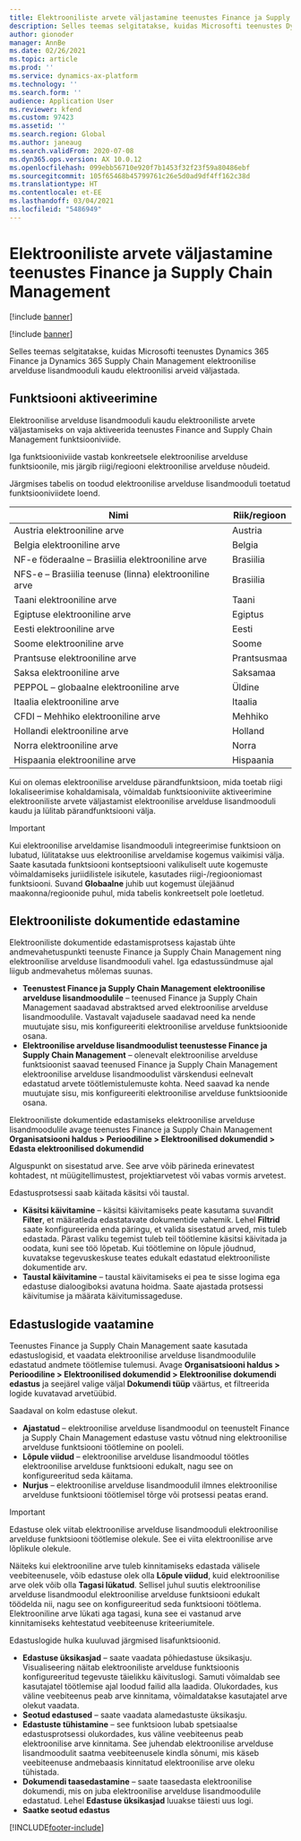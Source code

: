 ```yaml
---
title: Elektrooniliste arvete väljastamine teenustes Finance ja Supply Chain Management
description: Selles teemas selgitatakse, kuidas Microsofti teenustes Dynamics 365 Finance ja Dynamics 365 Supply Chain Management elektroonilise arvelduse lisandmooduli kaudu elektroonilisi arveid väljastada.
author: gionoder
manager: AnnBe
ms.date: 02/26/2021
ms.topic: article
ms.prod: ''
ms.service: dynamics-ax-platform
ms.technology: ''
ms.search.form: ''
audience: Application User
ms.reviewer: kfend
ms.custom: 97423
ms.assetid: ''
ms.search.region: Global
ms.author: janeaug
ms.search.validFrom: 2020-07-08
ms.dyn365.ops.version: AX 10.0.12
ms.openlocfilehash: 099ebb56710e920f7b1453f32f23f59a80486ebf
ms.sourcegitcommit: 105f65468b45799761c26e5d0ad9df4ff162c38d
ms.translationtype: HT
ms.contentlocale: et-EE
ms.lasthandoff: 03/04/2021
ms.locfileid: "5486949"
---
```

# <a name="issue-electronic-invoices-in-finance-and-supply-chain-management"></a>Elektrooniliste arvete väljastamine teenustes Finance ja Supply Chain Management

[!include [banner](../includes/banner.md)]

[!include [banner](../includes/preview-banner.md)]

Selles teemas selgitatakse, kuidas Microsofti teenustes Dynamics 365 Finance ja Dynamics 365 Supply Chain Management elektroonilise arvelduse lisandmooduli kaudu elektroonilisi arveid väljastada.


## <a name="feature-activation"></a>Funktsiooni aktiveerimine

Elektroonilise arvelduse lisandmooduli kaudu elektrooniliste arvete väljastamiseks on vaja aktiveerida teenustes Finance and Supply Chain Management funktsiooniviide.

Iga funktsiooniviide vastab konkreetsele elektroonilise arvelduse funktsioonile, mis järgib riigi/regiooni elektroonilise arvelduse nõudeid.

Järgmises tabelis on toodud elektroonilise arvelduse lisandmooduli toetatud funktsiooniviidete loend.

| Nimi                                              | Riik/regioon |
|---------------------------------------------------|----------------|
|Austria elektrooniline arve                        |Austria         |
|Belgia elektrooniline arve                         |Belgia         |
|NF-e föderaalne – Brasiilia elektrooniline arve       |Brasiilia          |
|NFS-e – Brasiilia teenuse (linna) elektrooniline arve|Brasiilia          |
|Taani elektrooniline arve                          |Taani         |
|Egiptuse elektrooniline arve                        |Egiptus           |
|Eesti elektrooniline arve                        |Eesti         |
|Soome elektrooniline arve                         |Soome         |
|Prantsuse elektrooniline arve                          |Prantsusmaa          |
|Saksa elektrooniline arve                          |Saksamaa         |
|PEPPOL – globaalne elektrooniline arve                 |Üldine          |
|Itaalia elektrooniline arve                         |Itaalia           |
|CFDI – Mehhiko elektrooniline arve                  |Mehhiko          |
|Hollandi elektrooniline arve                           |Holland     |
|Norra elektrooniline arve                       |Norra          |
|Hispaania elektrooniline arve                         |Hispaania           |

Kui on olemas elektroonilise arvelduse pärandfunktsioon, mida toetab riigi lokaliseerimise kohaldamisala, võimaldab funktsiooniviite aktiveerimine elektrooniliste arvete väljastamist elektroonilise arvelduse lisandmooduli kaudu ja lülitab pärandfunktsiooni välja.

> [!IMPORTANT]
> Kui elektroonilise arveldamise lisandmooduli integreerimise funktsioon on lubatud, lülitatakse uus elektroonilise arveldamise kogemus vaikimisi välja. Saate kasutada funktsiooni kontseptsiooni valikuliselt uute kogemuste võimaldamiseks juriidilistele isikutele, kasutades riigi-/regiooniomast funktsiooni. Suvand **Globaalne** juhib uut kogemust ülejäänud maakonna/regioonide puhul, mida tabelis konkreetselt pole loetletud.

## <a name="submit-electronic-documents"></a>Elektrooniliste dokumentide edastamine

Elektrooniliste dokumentide edastamisprotsess kajastab ühte andmevahetuspunkti teenuste Finance ja Supply Chain Management ning elektroonilise arvelduse lisandmooduli vahel. Iga edastussündmuse ajal liigub andmevahetus mõlemas suunas.

- **Teenustest Finance ja Supply Chain Management elektroonilise arvelduse lisandmoodulile** – teenused Finance ja Supply Chain Management saadavad abstraktsed arved elektroonilise arvelduse lisandmoodulile. Vastavalt vajadusele saadavad need ka nende muutujate sisu, mis konfigureeriti elektroonilise arvelduse funktsioonide osana.
- **Elektroonilise arvelduse lisandmoodulist teenustesse Finance ja Supply Chain Management** – olenevalt elektroonilise arvelduse funktsioonist saavad teenused Finance ja Supply Chain Management elektroonilise arvelduse lisandmoodulist värskendusi eelnevalt edastatud arvete töötlemistulemuste kohta. Need saavad ka nende muutujate sisu, mis konfigureeriti elektroonilise arvelduse funktsioonide osana.

Elektrooniliste dokumentide edastamiseks elektroonilise arvelduse lisandmoodulile avage teenustes Finance ja Supply Chain Management **Organisatsiooni haldus &gt; Perioodiline &gt; Elektroonilised dokumendid &gt; Edasta elektroonilised dokumendid**

Alguspunkt on sisestatud arve. See arve võib pärineda erinevatest kohtadest, nt müügitellimustest, projektiarvetest või vabas vormis arvetest.

Edastusprotsessi saab käitada käsitsi või taustal.

- **Käsitsi käivitamine** – käsitsi käivitamiseks peate kasutama suvandit **Filter**, et määratleda edastatavate dokumentide vahemik. Lehel **Filtrid** saate konfigureerida enda päringu, et valida sisestatud arved, mis tuleb edastada. Pärast valiku tegemist tuleb teil töötlemine käsitsi käivitada ja oodata, kuni see töö lõpetab. Kui töötlemine on lõpule jõudnud, kuvatakse tegevuskeskuse teates edukalt edastatud elektrooniliste dokumentide arv.
- **Taustal käivitamine** – taustal käivitamiseks ei pea te sisse logima ega edastuse dialoogiboksi avatuna hoidma. Saate ajastada protsessi käivitumise ja määrata käivitumissageduse.

## <a name="view-the-submission-logs"></a>Edastuslogide vaatamine

Teenustes Finance ja Supply Chain Management saate kasutada edastuslogisid, et vaadata elektroonilise arvelduse lisandmoodulile edastatud andmete töötlemise tulemusi. Avage **Organisatsiooni haldus &gt; Perioodiline &gt; Elektroonilised dokumendid &gt; Elektroonilise dokumendi edastus** ja seejärel valige väljal **Dokumendi tüüp** väärtus, et filtreerida logide kuvatavad arvetüübid.

Saadaval on kolm edastuse olekut.

- **Ajastatud** – elektroonilise arvelduse lisandmoodul on teenustelt Finance ja Supply Chain Management edastuse vastu võtnud ning elektroonilise arvelduse funktsiooni töötlemine on pooleli.
- **Lõpule viidud** – elektroonilise arvelduse lisandmoodul töötles elektroonilise arvelduse funktsiooni edukalt, nagu see on konfigureeritud seda käitama.
- **Nurjus** – elektroonilise arvelduse lisandmoodulil ilmnes elektroonilise arvelduse funktsiooni töötlemisel tõrge või protsessi peatas erand.

> [!IMPORTANT]
> Edastuse olek viitab elektroonilise arvelduse lisandmooduli elektroonilise arvelduse funktsiooni töötlemise olekule. See ei viita elektroonilise arve lõplikule olekule.
>
> Näiteks kui elektrooniline arve tuleb kinnitamiseks edastada välisele veebiteenusele, võib edastuse olek olla **Lõpule viidud**, kuid elektroonilise arve olek võib olla **Tagasi lükatud**. Sellisel juhul suutis elektroonilise arvelduse lisandmoodul elektroonilise arvelduse funktsiooni edukalt töödelda nii, nagu see on konfigureeritud seda funktsiooni töötlema. Elektrooniline arve lükati aga tagasi, kuna see ei vastanud arve kinnitamiseks kehtestatud veebiteenuse kriteeriumitele.

Edastuslogide hulka kuuluvad järgmised lisafunktsioonid.

- **Edastuse üksikasjad** – saate vaadata põhiedastuse üksikasju. Visualiseering näitab elektrooniliste arvelduse funktsioonis konfigureeritud tegevuste täielikku käivituslogi. Samuti võimaldab see kasutajatel töötlemise ajal loodud failid alla laadida. Olukordades, kus väline veebiteenus peab arve kinnitama, võimaldatakse kasutajatel arve olekut vaadata.
- **Seotud edastused** – saate vaadata alamedastuste üksikasju.
- **Edastuste tühistamine** – see funktsioon lubab spetsiaalse edastusprotsessi olukordades, kus väline veebiteenus peab elektroonilise arve kinnitama. See juhendab elektroonilise arvelduse lisandmoodulit saatma veebiteenusele kindla sõnumi, mis käseb veebiteenuse andmebaasis kinnitatud elektroonilise arve oleku tühistada.
- **Dokumendi taasedastamine** – saate taasedasta elektroonilise dokumendi, mis on juba elektroonilise arvelduse lisandmoodulile edastatud. Lehel **Edastuse üksikasjad** luuakse täiesti uus logi.
- **Saatke seotud edastus**


[!INCLUDE[footer-include](../../includes/footer-banner.md)]
